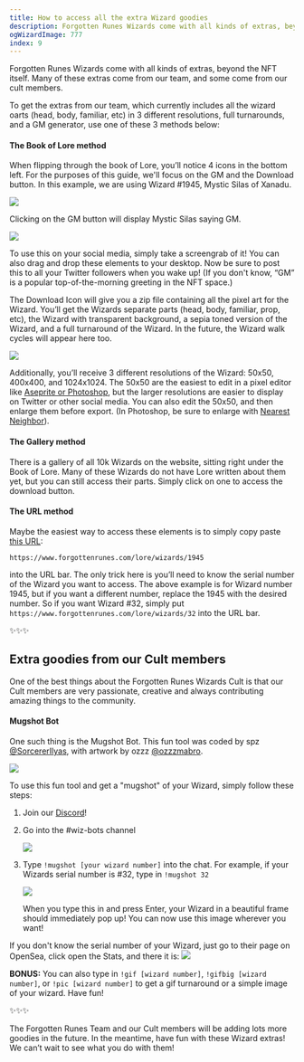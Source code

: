 ```yaml
---
title: How to access all the extra Wizard goodies
description: Forgotten Runes Wizards come with all kinds of extras, beyond the NFT itself. This guide will show you how to access your Wizard’s art, turnarounds of that Wizard, the GM generator, and many other upcoming treats such as walk cycles.
ogWizardImage: 777
index: 9
---
```


Forgotten Runes Wizards come with all kinds of extras, beyond the NFT itself. Many of these extras come from our team, and some come from our cult members.

To get the extras from our team, which currently includes all the wizard oarts (head, body, familiar, etc) in 3 different resolutions, full turnarounds, and a GM generator, use one of these 3 methods below:

#### **The Book of Lore method**

When flipping through the book of Lore, you’ll notice 4 icons in the bottom left. For the purposes of this guide, we'll focus on the GM and the Download button. In this example, we are using Wizard #1945, Mystic Silas of Xanadu.

![](https://i.imgur.com/X1IxYea.png)

Clicking on the GM button will display Mystic Silas saying GM.

![](https://i.imgur.com/4VT3rgt.png)

To use this on your social media, simply take a screengrab of it! You can also drag and drop these elements to your desktop. Now be sure to post this to all your Twitter followers when you wake up! (If you don't know, “GM” is a popular top-of-the-morning greeting in the NFT space.)

The Download Icon will give you a zip file containing all the pixel art for the Wizard. You’ll get the Wizards separate parts (head, body, familiar, prop, etc), the Wizard with transparent background, a sepia toned version of the Wizard, and a full turnaround of the Wizard. In the future, the Wizard walk cycles will appear here too.

![](https://i.imgur.com/uJXgFWx.png)

Additionally, you’ll receive 3 different resolutions of the Wizard: 50x50, 400x400, and 1024x1024. The 50x50 are the easiest to edit in a pixel editor like [Aseprite or Photoshop](https://www.forgottenrunes.com/posts/how-to-use-aseprite-for-wizards), but the larger resolutions are easier to display on Twitter or other social media. You can also edit the 50x50, and then enlarge them before export. (In Photoshop, be sure to enlarge with [Nearest Neighbor](https://www.hipsthetic.com/enlarge-pixel-art-without-blurring-in-photoshop/)).

#### **The Gallery method**

There is a gallery of all 10k Wizards on the website, sitting right under the Book of Lore. Many of these Wizards do not have Lore written about them yet, but you can still access their parts. Simply click on one to access the download button.

#### **The URL method**

Maybe the easiest way to access these elements is to simply copy paste [this URL](https://www.forgottenrunes.com/lore/wizards/1945):

`https://www.forgottenrunes.com/lore/wizards/1945`

into the URL bar. The only trick here is you’ll need to know the serial number of the Wizard you want to access. The above example is for Wizard number 1945, but if you want a different number, replace the 1945 with the desired number. So if you want Wizard #32, simply put
`https://www.forgottenrunes.com/lore/wizards/32` into the URL bar.

✨✨✨

## Extra goodies from our Cult members

One of the best things about the Forgotten Runes Wizards Cult is that our Cult members are very passionate, creative and always contributing amazing things to the community.

#### **Mugshot Bot**

One such thing is the Mugshot Bot. This fun tool was coded by spz [@SorcererIlyas](https://twitter.com/SorcererIlyas), with artwork by ozzz [@ozzzmabro](https://twitter.com/ozzzmabro).

![](https://i.imgur.com/s2fK085.png)

To use this fun tool and get a "mugshot" of your Wizard, simply follow these steps:

1. Join our [Discord](https://t.co/maMRpMaVhJ?amp=1)!

2. Go into the #wiz-bots channel
   
   ![](https://i.imgur.com/7qD2f6I.png)
   
3. Type `!mugshot [your wizard number]` into the chat. For example, if your Wizards serial number is #32, type in `!mugshot 32`

   ![](https://i.imgur.com/6EGvDn9.png)

   When you type this in and press Enter, your Wizard in a beautiful frame should immediately pop up! You can now use this image wherever you want!

If you don't know the serial number of your Wizard, just go to their page on OpenSea, click open the Stats, and there it is:
![](https://i.imgur.com/9U0cc12.png)

**BONUS:** You can also type in `!gif [wizard number]`, `!gifbig [wizard number]`, or `!pic [wizard number]` to get a gif turnaround or a simple image of your wizard. Have fun!

✨✨✨

The Forgotten Runes Team and our Cult members will be adding lots more goodies in the future. In the meantime, have fun with these Wizard extras! We can’t wait to see what you do with them!
